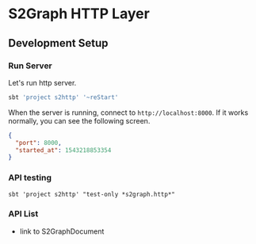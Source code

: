 <!---
/*
 * Licensed to the Apache Software Foundation (ASF) under one
 * or more contributor license agreements.  See the NOTICE file
 * distributed with this work for additional information
 * regarding copyright ownership.  The ASF licenses this file
 * to you under the Apache License, Version 2.0 (the
 * "License"); you may not use this file except in compliance
 * with the License.  You may obtain a copy of the License at
 *
 *   http://www.apache.org/licenses/LICENSE-2.0
 *
 * Unless required by applicable law or agreed to in writing,
 * software distributed under the License is distributed on an
 * "AS IS" BASIS, WITHOUT WARRANTIES OR CONDITIONS OF ANY
 * KIND, either express or implied.  See the License for the
 * specific language governing permissions and limitations
 * under the License.
 */
--->
# S2Graph HTTP Layer

## Development Setup

### Run Server 
Let's run http server.

```bash
sbt 'project s2http' '~reStart'
```

When the server is running, connect to `http://localhost:8000`. If it works normally, you can see the following screen.

```json
{
  "port": 8000,
  "started_at": 1543218853354
}
```

### API testing
```test
sbt 'project s2http' "test-only *s2graph.http*"
```

### API List
  - link to S2GraphDocument

